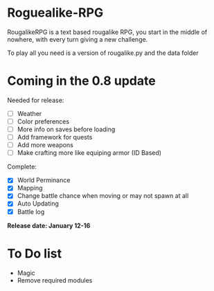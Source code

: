 # Roguealike-RPG
RougalikeRPG is a text based rougalike RPG, you start in the middle of nowhere, with every turn giving a new challenge.

To play all you need is a version of rougalike.py and the data folder


# Coming in the 0.8 update
Needed for release:
- [ ] Weather
- [ ] Color preferences
- [ ] More info on saves before loading
- [ ] Add framework for quests
- [ ] Add more weapons
- [ ] Make crafting more like equiping armor (ID Based)

Complete:
- [x] World Perminance
- [x] Mapping
- [x] Change battle chance when moving or may not spawn at all
- [x] Auto Updating
- [x] Battle log

__Release date:  January 12-16__

# To Do list
- Magic
- Remove required modules
